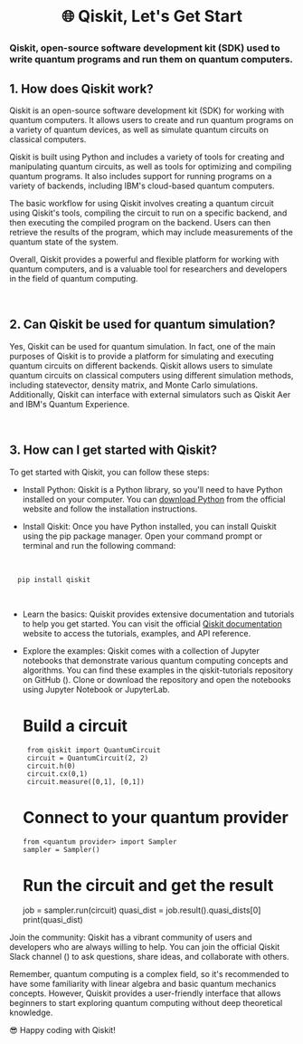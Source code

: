 <br>

# <p align="center"> 🌐 Qiskit, Let's Get Start

### Qiskit, open-source software development kit (SDK) used to write quantum programs and run them on quantum computers.<br>


## 1. How does Qiskit work?

Qiskit is an open-source software development kit (SDK) for working with quantum computers. It allows users to create and run quantum programs on a variety of quantum devices, as well as simulate quantum circuits on classical computers.

Qiskit is built using Python and includes a variety of tools for creating and manipulating quantum circuits, as well as tools for optimizing and compiling quantum programs. It also includes support for running programs on a variety of backends, including IBM's cloud-based quantum computers.

The basic workflow for using Qiskit involves creating a quantum circuit using Qiskit's tools, compiling the circuit to run on a specific backend, and then executing the compiled program on the backend. Users can then retrieve the results of the program, which may include measurements of the quantum state of the system.

Overall, Qiskit provides a powerful and flexible platform for working with quantum computers, and is a valuable tool for researchers and developers in the field of quantum computing.

<br>

## 2. Can Qiskit be used for quantum simulation?

Yes, Qiskit can be used for quantum simulation. In fact, one of the main purposes of Qiskit is to provide a platform for simulating and executing quantum circuits on different backends. Qiskit allows users to simulate quantum circuits on classical computers using different simulation methods, including statevector, density matrix, and Monte Carlo simulations. Additionally, Qiskit can interface with external simulators such as Qiskit Aer and IBM's Quantum Experience.

<br>

## 3. How can I get started with Qiskit?

To get started with Qiskit, you can follow these steps:

- Install Python:
  Qiskit is a Python library, so you'll need to have Python installed on your computer. You can [download Python](https://www.python.org/downloads/) 
  from the official website and follow the installation instructions.

- Install Qiskit:
 Once you have Python installed, you can install Quiskit using the pip package manager. Open your command prompt or terminal and run the following 
 command:<br>
 
<br>

      pip install qiskit

<br>

- Learn the basics:
  Quiskit provides extensive documentation and tutorials to help you get started. You can visit the official 
  [Qiskit documentation](https://qiskit.org/documentation/contributing_to_qiskit.html#install-install-from-source-label) website to
  access the tutorials, examples, and API reference.

 - Explore the examples:
   Qiskit comes with a collection of Jupyter notebooks that demonstrate various quantum computing concepts and algorithms. You can find these examples in 
   the qiskit-tutorials repository on GitHub (). Clone or download the repository and open the notebooks using Jupyter Notebook or JupyterLab.


      # Build a circuit
        from qiskit import QuantumCircuit
        circuit = QuantumCircuit(2, 2)
        circuit.h(0)
        circuit.cx(0,1)
        circuit.measure([0,1], [0,1])
 
      # Connect to your quantum provider
       from <quantum provider> import Sampler
       sampler = Sampler()
 
     # Run the circuit and get the result
     job = sampler.run(circuit)
     quasi_dist = job.result().quasi_dists[0]
     print(quasi_dist)
     

Join the community: Qiskit has a vibrant community of users and developers who are always willing to help. You can join the official Qiskit Slack channel () to ask questions, share ideas, and collaborate with others.

Remember, quantum computing is a complex field, so it's recommended to have some familiarity with linear algebra and basic quantum mechanics concepts. However, Quiskit provides a user-friendly interface that allows beginners to start exploring quantum computing without deep theoretical knowledge.

😎 Happy coding with Qiskit! 

#




























